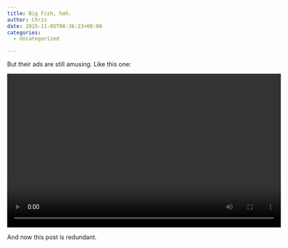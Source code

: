 ```yaml
---
title: Big Fish, hah.
author: Chris
date: 2015-11-05T08:36:23+00:00
categories:
  - Uncategorized

---
```

But their ads are still amusing. Like this one:

<video controls="controls" width="640" height="360"><source src="//balde.losno.co/v/Big%20Fish%20Casino.mp4" type="video/mp4" />Oops, your browser doesn&#8217;t support video tags.</video>

And now this post is redundant.
